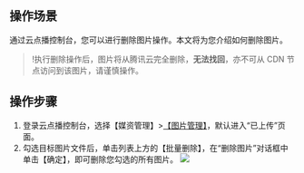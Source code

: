 ## 操作场景

通过云点播控制台，您可以进行删除图片操作。本文将为您介绍如何删除图片。
>!执行删除操作后，图片将从腾讯云完全删除，__无法找回__，亦不可从 CDN 节点访问到该图片，请谨慎操作。

## 操作步骤

1. 登录云点播控制台，选择【媒资管理】>[【图片管理】](https://console.cloud.tencent.com/vod/pics)，默认进入“已上传”页面。
2. 勾选目标图片文件后，单击列表上方的【批量删除】，在“删除图片”对话框中单击【确定】，即可删除您勾选的所有图片。
![](https://main.qcloudimg.com/raw/d5b28181b243c2a68b1f0c7fe56bcdb7.png)


